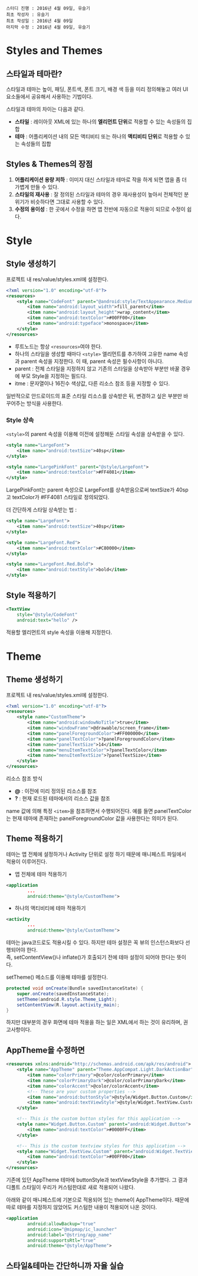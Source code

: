 ```
스터디 진행 : 2016년 4월 09일, 유슬기
최초 작성자 : 유슬기
최초 작성일 : 2016년 4월 09일
마지막 수정 : 2016년 4월 09일, 유슬기
```

# Styles and Themes

## 스타일과 테마란?
스타일과 테마는 높이, 패딩, 폰트색, 폰트 크기, 배경 색 등을 미리 정의해놓고 여러 UI 요소들에서 공유해서 사용하는 기법이다.

스타일과 테마의 차이는 다음과 같다.

- **스타일** :  레이아웃 XML에 있는 하나의 **엘리먼트 단위**로 적용할 수 있는 속성들의 집합
- **테마** : 어플리케이션 내의 모든 액티비티 또는 하나의 **액티비티 단위**로 적용할 수 있는 속성들의 집합

## Styles & Themes의 장점
1. **어플리케이션 용량 저하** : 이미지 대신 스타일과 테마로 작을 하게 되면 앱을 좀 더 가볍게 만들 수 있다.
2. **스타일의 재사용** : 잘 정의된 스타일과 테마의 경우 재사용성이 높아서 전체적인 분위기가 비슷하다면 그대로 사용할 수 있다.
3. **수정의 용이성** : 한 곳에서 수정을 하면 앱 전반에 자동으로 적용이 되므로 수정이 쉽다.


# Style
## Style 생성하기
프로젝트 내 res/value/styles.xml에 설정한다.
```xml
<?xml version="1.0" encoding="utf-8"?>
<resources>
    <style name="CodeFont" parent="@android:style/TextAppearance.Medium">
        <item name="android:layout_width">fill_parent</item>
        <item name="android:layout_height">wrap_content</item>
        <item name="android:textColor">#00FF00</item>
        <item name="android:typeface">monospace</item>
    </style>
</resources>
```
- 루트노드는 항상 `<resources>`여야 한다.
- 하나의 스타일을 생성할 때마다 `<style>` 엘리먼트를 추가하여 고유한 name 속성과 parent 속성을 지정한다. 이 때, parent 속성은 필수사항이 아니다.
- parent : 전체 스타일을 지정하지 않고 기존의 스타일을 상속받아 부분만 바꿀 경우에 부모 Style을 지정하는 필드다.
- itme : 문자열이나 16진수 색상값, 다른 리소스 참조 등을 지정할 수 있다.

일반적으로 안드로이드의 표준 스타일 리소스를 상속받은 뒤, 변경하고 싶은 부분만 바꾸어주는 방식을 사용한다.

### Style 상속
`<style>`의 parent 속성을 이용해 이전에 설정해둔 스타일 속성을 상속받을 수 있다.
```xml
<style name="LargeFont">
    <item name="android:textSize">40sp</item>
</style>

<style name="LargePinkFont" parent="@style/LargeFont">
    <item name="android:textColor">#FF4081</item>
</style>
```
LargePinkFont는 parent 속성으로 LargeFont를 상속받음으로써 textSize가 40sp고 textColor가 #FF4081 스타일로 정의되었다.

더 간단하게 스타일 상속받는 법 : 
```xml
<style name="LargeFont">
    <item name="android:textSize">40sp</item>
</style>

<style name="LargeFont.Red">
    <item name="android:textColor">#C80000</item>
</style>

<style name="LargeFont.Red.Bold">
    <item name="android:textStyle">bold</item>
</style>
```



## Style 적용하기
```xml
<TextView
    style="@style/CodeFont"
    android:text="hello" />
```
적용할 엘리먼트의 style 속성을 이용해 지정한다.

# Theme
## Theme 생성하기
프로젝트 내 res/value/styles.xml에 설정한다.

```xml
<?xml version="1.0" encoding="utf-8"?>
<resources>
	<style name="CustomTheme">
		<item name="android:windowNoTitle">true</item>
		<item name="windowFrame">@drawable/screen_frame</item>
		<item name="panelForegroundColor">#FF000000</item>
		<item name="panelTextColor">?panelForegroundColor</item>
		<item name="panelTextSize">14</item>
		<item name="menuItemTextColor">?panelTextColor</item>
		<item name="menuItemTextSize">?panelTextSize</item>
	</style>
</resources>
```
리소스 참조 방식
- **@** : 이전에 미리 정의된 리소스를 참조
- **?** : 현재 로드된 테마에서의 리소스 값을 참조

name 값에 의해 특정 `<item>`을 참조하면서 수행되어진다. 예를 들면 panelTextColor는 현재 테마에 존재하는 panelForegroundColor 값을 사용한다는 의미가 된다. 

## Theme 적용하기
테마는 앱 전체에 설정하거나 Activity 단위로 설정 하기 때문에 매니페스트 파일에서 적용이 이루어진다.

- 앱 전체에 테마 적용하기
```xml
<application
        ...
        android:theme="@style/CustomTheme">
```

- 하나의 액티비티에 테마 적용하기
```xml
<activity
		...
        android:theme="@style/CustomTheme">
```

테마는 java코드로도 적용시킬 수 있다. 하지만 테마 설정은 꼭 뷰의 인스턴스화보다 선행되어야 한다.  
즉, setContentView()나 inflate()가 호출되기 전에 테마 설정이 되어야 한다는 뜻이다.

setTheme() 메소드를 이용해 테마를 설정한다.
```java
protected void onCreate(Bundle savedInstanceState) {
    super.onCreate(savedInstanceState);
    setTheme(android.R.style.Theme_Light);
    setContentView(R.layout.activity_main);
}
```
하지만 대부분의 경우 화면에 테마 적용을 하는 일은 XML에서 하는 것이 유리하며, 권고사항이다.

## AppTheme을 수정하면
```xml
<resources xmlns:android="http://schemas.android.com/apk/res/android">
    <style name="AppTheme" parent="Theme.AppCompat.Light.DarkActionBar">
        <item name="colorPrimary">@color/colorPrimary</item>
        <item name="colorPrimaryDark">@color/colorPrimaryDark</item>
        <item name="colorAccent">@color/colorAccent</item>
        <!-- These are your custom properties -->
        <item name="android:buttonStyle">@style/Widget.Button.Custom</item>
        <item name="android:textViewStyle">@style/Widget.TextView.Custom</item>
    </style>

    <!-- This is the custom button styles for this application -->
    <style name="Widget.Button.Custom" parent="android:Widget.Button">
        <item name="android:textColor">#0000FF</item>
    </style>

    <!-- This is the custom textview styles for this application -->
    <style name="Widget.TextView.Custom" parent="android:Widget.TextView">
        <item name="android:textColor">#00FF00</item>
    </style>
</resources>
```
기존에 있던 AppTheme 테마에 buttonStyle과 textViewStyle을 추가했다. 그 결과 디폴트 스타일이 우리가 커스텀한대로 새로 적용되어 나왔다.  

아래와 같이 매니페스트에 기본으로 적용되어 있는 theme이 AppTheme이다. 때문에 따로 테마를 지정하지 않았어도 커스텀한 내용이 적용되어 나온 것이다.

```xml
<application
        android:allowBackup="true"
        android:icon="@mipmap/ic_launcher"
        android:label="@string/app_name"
        android:supportsRtl="true"
        android:theme="@style/AppTheme">
```

## 스타일&테마는 간단하니까 자율 실습
